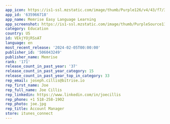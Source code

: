 ```yaml
---
app_icon: https://is1-ssl.mzstatic.com/image/thumb/Purple126/v4/43/f7/30/43f73050-af67-ff96-9d29-5077ac6269c4/AppIcon-0-1x_U007emarketing-0-7-0-P3-0-85-220-0.png/1024x1024bb.png
app_id: '635966718'
app_name: Memrise Easy Language Learning
app_screenshot: https://is1-ssl.mzstatic.com/image/thumb/PurpleSource116/v4/8f/00/b8/8f00b829-ac3e-e3ec-3a9f-7f1cfb039c74/76f06b1f-6c24-4920-9287-a4fbc4b36615_iphone_6.5__U00281_U0029.jpg/1284x2778bb.png
category: Education
country: US
id: VEkjYOjRSsAT
language: en
most_recent_release: '2024-02-05T00:00:00'
publisher_id: '506043249'
publisher_name: Memrise
rank: '171'
release_count_in_past_year: '37'
release_count_in_past_year_category: 15
release_count_in_past_year_top_in_category: 33
rep_email: joseph.cillis@bitrise.io
rep_first_name: Joe
rep_full_name: Joe Cillis
rep_linkedin: https://www.linkedin.com/in/joecillis
rep_phone: +1 518-258-1902
rep_photo: joe.jpg
rep_title: Account Manager
store: itunes_connect
---
```

